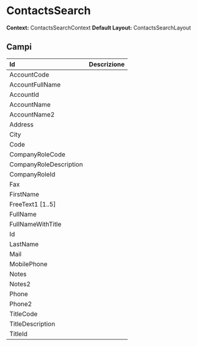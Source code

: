 # ContactsSearch

**Context:** ContactsSearchContext
**Default Layout:** ContactsSearchLayout



## Campi

| Id | Descrizione | 
| :--- | :--- | 
| AccountCode |  | 
| AccountFullName |  | 
| AccountId |  | 
| AccountName |  | 
| AccountName2 |  | 
| Address |  | 
| City |  | 
| Code |  | 
| CompanyRoleCode |  | 
| CompanyRoleDescription |  | 
| CompanyRoleId |  | 
| Fax |  | 
| FirstName |  | 
| FreeText1 [1..5] |  | 
| FullName |  | 
| FullNameWithTitle |  | 
| Id |  | 
| LastName |  | 
| Mail |  | 
| MobilePhone |  | 
| Notes |  | 
| Notes2 |  | 
| Phone |  | 
| Phone2 |  | 
| TitleCode |  | 
| TitleDescription |  | 
| TitleId |  | 

